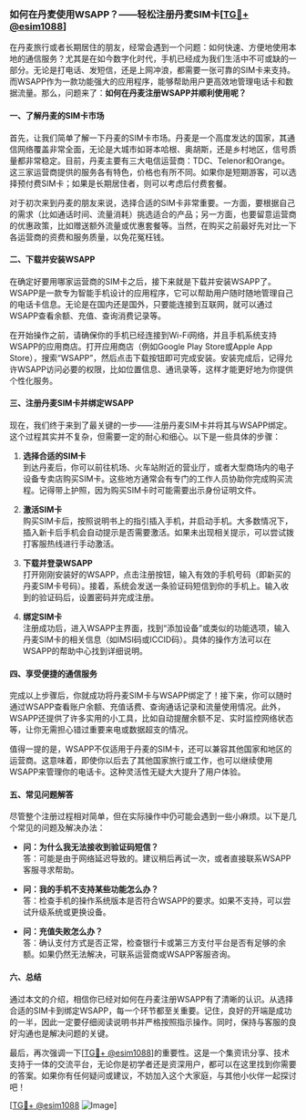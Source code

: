 ### 如何在丹麦使用WSAPP？——轻松注册丹麦SIM卡[[TG💪+ @esim1088](https://t.me/s/esim1088)]

在丹麦旅行或者长期居住的朋友，经常会遇到一个问题：如何快速、方便地使用本地的通信服务？尤其是在如今数字化时代，手机已经成为我们生活中不可或缺的一部分。无论是打电话、发短信，还是上网冲浪，都需要一张可靠的SIM卡来支持。而WSAPP作为一款功能强大的应用程序，能够帮助用户更高效地管理电话卡和数据流量。那么，问题来了：**如何在丹麦注册WSAPP并顺利使用呢？**

#### 一、了解丹麦的SIM卡市场

首先，让我们简单了解一下丹麦的SIM卡市场。丹麦是一个高度发达的国家，其通信网络覆盖非常全面，无论是大城市如哥本哈根、奥胡斯，还是乡村地区，信号质量都非常稳定。目前，丹麦主要有三大电信运营商：TDC、Telenor和Orange。这三家运营商提供的服务各有特色，价格也有所不同。如果你是短期游客，可以选择预付费SIM卡；如果是长期居住者，则可以考虑后付费套餐。

对于初次来到丹麦的朋友来说，选择合适的SIM卡非常重要。一方面，要根据自己的需求（比如通话时间、流量消耗）挑选适合的产品；另一方面，也要留意运营商的优惠政策，比如赠送额外流量或优惠套餐等。当然，在购买之前最好先对比一下各运营商的资费和服务质量，以免花冤枉钱。

#### 二、下载并安装WSAPP

在确定好要用哪家运营商的SIM卡之后，接下来就是下载并安装WSAPP了。WSAPP是一款专为智能手机设计的应用程序，它可以帮助用户随时随地管理自己的电话卡信息。无论是在国内还是国外，只要能连接到互联网，就可以通过WSAPP查看余额、充值、查询消费记录等。

在开始操作之前，请确保你的手机已经连接到Wi-Fi网络，并且手机系统支持WSAPP的应用商店。打开应用商店（例如Google Play Store或Apple App Store），搜索“WSAPP”，然后点击下载按钮即可完成安装。安装完成后，记得允许WSAPP访问必要的权限，比如位置信息、通讯录等，这样才能更好地为你提供个性化服务。

#### 三、注册丹麦SIM卡并绑定WSAPP

现在，我们终于来到了最关键的一步——注册丹麦SIM卡并将其与WSAPP绑定。这个过程其实并不复杂，但需要一定的耐心和细心。以下是一些具体的步骤：

1. **选择合适的SIM卡**  
   到达丹麦后，你可以前往机场、火车站附近的营业厅，或者大型商场内的电子设备专卖店购买SIM卡。这些地方通常会有专门的工作人员协助你完成购买流程。记得带上护照，因为购买SIM卡时可能需要出示身份证明文件。

2. **激活SIM卡**  
   购买SIM卡后，按照说明书上的指引插入手机，并启动手机。大多数情况下，插入新卡后手机会自动提示是否需要激活。如果未出现相关提示，可以尝试拨打客服热线进行手动激活。

3. **下载并登录WSAPP**  
   打开刚刚安装好的WSAPP，点击注册按钮，输入有效的手机号码（即新买的丹麦SIM卡号码）。接着，系统会发送一条验证码短信到你的手机上。输入收到的验证码后，设置密码并完成注册。

4. **绑定SIM卡**  
   注册成功后，进入WSAPP主界面，找到“添加设备”或类似的功能选项，输入丹麦SIM卡的相关信息（如IMSI码或ICCID码）。具体的操作方法可以在WSAPP的帮助中心找到详细说明。

#### 四、享受便捷的通信服务

完成以上步骤后，你就成功将丹麦SIM卡与WSAPP绑定了！接下来，你可以随时通过WSAPP查看账户余额、充值话费、查询通话记录和流量使用情况。此外，WSAPP还提供了许多实用的小工具，比如自动提醒余额不足、实时监控网络状态等，让你无需担心错过重要来电或数据超支的情况。

值得一提的是，WSAPP不仅适用于丹麦的SIM卡，还可以兼容其他国家和地区的运营商。这意味着，即使你以后去了其他国家旅行或工作，也可以继续使用WSAPP来管理你的电话卡。这种灵活性无疑大大提升了用户体验。

#### 五、常见问题解答

尽管整个注册过程相对简单，但在实际操作中仍可能会遇到一些小麻烦。以下是几个常见的问题及解决办法：

- **问：为什么我无法接收到验证码短信？**  
  答：可能是由于网络延迟导致的。建议稍后再试一次，或者直接联系WSAPP客服寻求帮助。

- **问：我的手机不支持某些功能怎么办？**  
  答：检查手机的操作系统版本是否符合WSAPP的要求。如果不支持，可以尝试升级系统或更换设备。

- **问：充值失败怎么办？**  
  答：确认支付方式是否正常，检查银行卡或第三方支付平台是否有足够的余额。如果仍然无法解决，可联系运营商或WSAPP客服咨询。

#### 六、总结

通过本文的介绍，相信你已经对如何在丹麦注册WSAPP有了清晰的认识。从选择合适的SIM卡到绑定WSAPP，每一个环节都至关重要。记住，良好的开端是成功的一半，因此一定要仔细阅读说明书并严格按照指示操作。同时，保持与客服的良好沟通也是解决问题的关键。

最后，再次强调一下[[TG💪+ @esim1088](https://t.me/s/esim1088)]的重要性。这是一个集资讯分享、技术支持于一体的交流平台，无论你是初学者还是资深用户，都可以在这里找到你需要的答案。如果你有任何疑问或建议，不妨加入这个大家庭，与其他小伙伴一起探讨吧！

[[TG💪+ @esim1088](https://t.me/s/esim1088) ![Image](https://i.postimg.cc/4NQfJmqS/Snipaste-2025-05-13-00-14-12.png)]